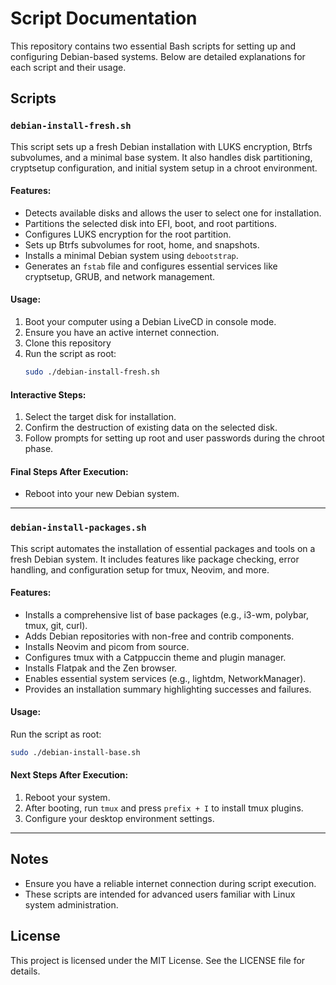 # Script Documentation

This repository contains two essential Bash scripts for setting up and configuring Debian-based systems. Below are detailed explanations for each script and their usage.

## Scripts

### `debian-install-fresh.sh`

This script sets up a fresh Debian installation with LUKS encryption, Btrfs subvolumes, and a minimal base system. It also handles disk partitioning, cryptsetup configuration, and initial system setup in a chroot environment.

#### Features:
- Detects available disks and allows the user to select one for installation.
- Partitions the selected disk into EFI, boot, and root partitions.
- Configures LUKS encryption for the root partition.
- Sets up Btrfs subvolumes for root, home, and snapshots.
- Installs a minimal Debian system using `debootstrap`.
- Generates an `fstab` file and configures essential services like cryptsetup, GRUB, and network management.

#### Usage:
1. Boot your computer using a Debian LiveCD in console mode.
2. Ensure you have an active internet connection.
3. Clone this repository
4. Run the script as root:
   ```bash
   sudo ./debian-install-fresh.sh
   ```

#### Interactive Steps:
1. Select the target disk for installation.
2. Confirm the destruction of existing data on the selected disk.
3. Follow prompts for setting up root and user passwords during the chroot phase.

#### Final Steps After Execution:
- Reboot into your new Debian system.

---

### `debian-install-packages.sh`

This script automates the installation of essential packages and tools on a fresh Debian system. It includes features like package checking, error handling, and configuration setup for tmux, Neovim, and more.

#### Features:
- Installs a comprehensive list of base packages (e.g., i3-wm, polybar, tmux, git, curl).
- Adds Debian repositories with non-free and contrib components.
- Installs Neovim and picom from source.
- Configures tmux with a Catppuccin theme and plugin manager.
- Installs Flatpak and the Zen browser.
- Enables essential system services (e.g., lightdm, NetworkManager).
- Provides an installation summary highlighting successes and failures.

#### Usage:
Run the script as root:
```bash
sudo ./debian-install-base.sh
```

#### Next Steps After Execution:
1. Reboot your system.
2. After booting, run `tmux` and press `prefix + I` to install tmux plugins.
3. Configure your desktop environment settings.

---

## Notes
- Ensure you have a reliable internet connection during script execution.
- These scripts are intended for advanced users familiar with Linux system administration.

## License
This project is licensed under the MIT License. See the LICENSE file for details.

